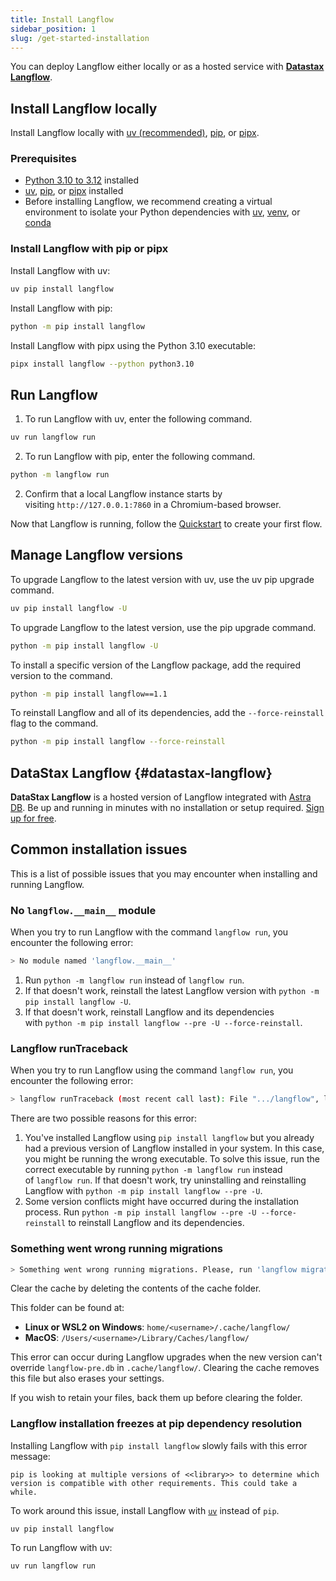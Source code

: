 ```yaml
---
title: Install Langflow
sidebar_position: 1
slug: /get-started-installation
---
```


You can deploy Langflow either locally or as a hosted service with [**Datastax Langflow**](#datastax-langflow).

## Install Langflow locally

Install Langflow locally with [uv (recommended)](https://docs.astral.sh/uv/getting-started/installation/), [pip](https://pypi.org/project/pip/), or [pipx](https://pipx.pypa.io/stable/installation/).

### Prerequisites

- [Python 3.10 to 3.12](https://www.python.org/downloads/release/python-3100/) installed
- [uv](https://docs.astral.sh/uv/getting-started/installation/), [pip](https://pypi.org/project/pip/), or [pipx](https://pipx.pypa.io/stable/installation/) installed
- Before installing Langflow, we recommend creating a virtual environment to isolate your Python dependencies with [uv](https://docs.astral.sh/uv/pip/environments), [venv](https://docs.python.org/3/library/venv.html), or [conda](https://anaconda.org/anaconda/conda)

### Install Langflow with pip or pipx

Install Langflow with uv:

```bash
uv pip install langflow
```

Install Langflow with pip:

```bash
python -m pip install langflow
```

Install Langflow with pipx using the Python 3.10 executable:

```bash
pipx install langflow --python python3.10
```

## Run Langflow

1. To run Langflow with uv, enter the following command.

```bash
uv run langflow run
```

2. To run Langflow with pip, enter the following command.

```bash
python -m langflow run
```

2. Confirm that a local Langflow instance starts by visiting `http://127.0.0.1:7860` in a Chromium-based browser.

Now that Langflow is running, follow the [Quickstart](/get-started-quickstart) to create your first flow.

## Manage Langflow versions

To upgrade Langflow to the latest version with uv, use the uv pip upgrade command.

```bash
uv pip install langflow -U
```

To upgrade Langflow to the latest version, use the pip upgrade command.

```bash
python -m pip install langflow -U
```

To install a specific version of the Langflow package, add the required version to the command.

```bash
python -m pip install langflow==1.1
```

To reinstall Langflow and all of its dependencies, add the `--force-reinstall` flag to the command.

```bash
python -m pip install langflow --force-reinstall
```

## DataStax Langflow {#datastax-langflow}

**DataStax Langflow** is a hosted version of Langflow integrated with [Astra DB](https://www.datastax.com/products/datastax-astra). Be up and running in minutes with no installation or setup required. [Sign up for free](https://astra.datastax.com/signup?type=langflow).

## Common installation issues

This is a list of possible issues that you may encounter when installing and running Langflow.

### No `langflow.__main__` module

When you try to run Langflow with the command `langflow run`, you encounter the following error:

```bash
> No module named 'langflow.__main__'
```

1. Run `python -m langflow run` instead of `langflow run`.
2. If that doesn't work, reinstall the latest Langflow version with `python -m pip install langflow -U`.
3. If that doesn't work, reinstall Langflow and its dependencies with `python -m pip install langflow --pre -U --force-reinstall`.

### Langflow runTraceback

When you try to run Langflow using the command `langflow run`, you encounter the following error:

```bash
> langflow runTraceback (most recent call last): File ".../langflow", line 5, in <module>  from langflow.__main__ import mainModuleNotFoundError: No module named 'langflow.__main__'
```

There are two possible reasons for this error:

1. You've installed Langflow using `pip install langflow` but you already had a previous version of Langflow installed in your system. In this case, you might be running the wrong executable. To solve this issue, run the correct executable by running `python -m langflow run` instead of `langflow run`. If that doesn't work, try uninstalling and reinstalling Langflow with `python -m pip install langflow --pre -U`.
2. Some version conflicts might have occurred during the installation process. Run `python -m pip install langflow --pre -U --force-reinstall` to reinstall Langflow and its dependencies.

### Something went wrong running migrations

```bash
> Something went wrong running migrations. Please, run 'langflow migration --fix'
```

Clear the cache by deleting the contents of the cache folder.

This folder can be found at:

- **Linux or WSL2 on Windows**: `home/<username>/.cache/langflow/`
- **MacOS**: `/Users/<username>/Library/Caches/langflow/`

This error can occur during Langflow upgrades when the new version can't override `langflow-pre.db` in `.cache/langflow/`. Clearing the cache removes this file but also erases your settings.

If you wish to retain your files, back them up before clearing the folder.

### Langflow installation freezes at pip dependency resolution

Installing Langflow with `pip install langflow` slowly fails with this error message:

```plain
pip is looking at multiple versions of <<library>> to determine which version is compatible with other requirements. This could take a while.
```

To work around this issue, install Langflow with [`uv`](https://docs.astral.sh/uv/getting-started/installation/) instead of `pip`.

```plain
uv pip install langflow
```

To run Langflow with uv:

```plain
uv run langflow run
```
